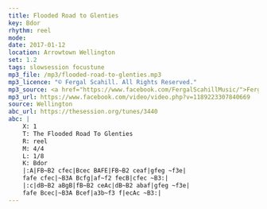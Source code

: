 ```yaml
---
title: Flooded Road to Glenties
key: Bdor
rhythm: reel
mode:
date: 2017-01-12
location: Arrowtown Wellington
set: 1.2
tags: slowsession focustune
mp3_file: /mp3/flooded-road-to-glenties.mp3
mp3_licence: "© Fergal Scahill. All Rights Reserved."
mp3_source: <a href="https://www.facebook.com/FergalScahillMusic/">Fergal Scahill</a>, member of <a href="http://www.webanjo3.com/">We Banjo 3</a>
mp3_url: https://www.facebook.com/video/video.php?v=1189223307840669
source: Wellington
abc_url: https://thesession.org/tunes/3440
abc: |
    X: 1
    T: The Flooded Road To Glenties
    R: reel
    M: 4/4
    L: 1/8
    K: Bdor
    |:A|FB~B2 cfec|Bcec BAFE|FB~B2 ceaf|gfeg ~f3e|
    fafe cfec|~B3A Bcfg|af~f2 fecB|cfec ~B3:|
    |:c|dB~B2 aBgB|fB~B2 ceAc|dB~B2 abaf|gfeg ~f3e|
    fafe Bcec|~B3A Bcef|a3b~f3 f|ecAc ~B3:|
---
```

